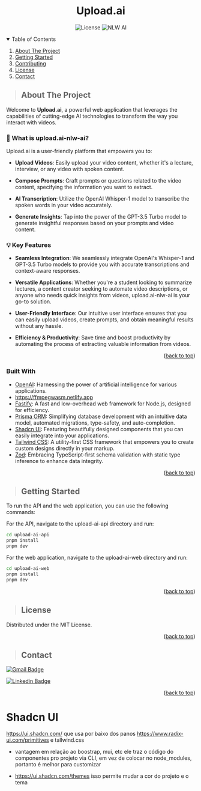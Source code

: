 <div id="top"></div>

<!-- PROJECT LOGO -->
<br />
<div align="center">

  <h1 align="center">Upload.ai</h1>

  <p align="center">
    <img alt="License" src="https://img.shields.io/static/v1?label=license&message=MIT&color=8257E5&labelColor=000000">
    <img src="https://img.shields.io/static/v1?label=NLW&message=AI&color=8257E5&labelColor=000000" alt="NLW AI" />
  </p>
</div>



<!-- TABLE OF CONTENTS -->
<details open>
  <summary>Table of Contents</summary>
  <ol>
    <li>
      <a href="#about-the-project">About The Project</a>
    </li>
    <li>
      <a href="#getting-started">Getting Started</a>
    </li>
    <li><a href="#contributing">Contributing</a></li>
    <li><a href="#license">License</a></li>
    <li><a href="#contact">Contact</a></li>
  </ol>
</details>



<!-- ABOUT THE PROJECT -->
> ## About The Project

Welcome to **Upload.ai**, a powerful web application that leverages the capabilities of cutting-edge AI technologies to transform the way you interact with videos.

### 🚀 What is upload.ai-nlw-ai?

Upload.ai is a user-friendly platform that empowers you to:

- **Upload Videos**: Easily upload your video content, whether it's a lecture, interview, or any video with spoken content.

- **Compose Prompts**: Craft prompts or questions related to the video content, specifying the information you want to extract.

- **AI Transcription**: Utilize the OpenAI Whisper-1 model to transcribe the spoken words in your video accurately.

- **Generate Insights**: Tap into the power of the GPT-3.5 Turbo model to generate insightful responses based on your prompts and video content.

### 💡 Key Features

- **Seamless Integration**: We seamlessly integrate OpenAI's Whisper-1 and GPT-3.5 Turbo models to provide you with accurate transcriptions and context-aware responses.

- **Versatile Applications**: Whether you're a student looking to summarize lectures, a content creator seeking to automate video descriptions, or anyone who needs quick insights from videos, upload.ai-nlw-ai is your go-to solution.

- **User-Friendly Interface**: Our intuitive user interface ensures that you can easily upload videos, create prompts, and obtain meaningful results without any hassle.

- **Efficiency & Productivity**: Save time and boost productivity by automating the process of extracting valuable information from videos.


<p align="right">(<a href="#top">back to top</a>)</p>



### Built With

- [OpenAI](https://openai.com/product): Harnessing the power of artificial intelligence for various applications.
- https://ffmpegwasm.netlify.app
- [Fastify](https://fastify.dev): A fast and low-overhead web framework for Node.js, designed for efficiency.
- [Prisma ORM](https://www.prisma.io): Simplifying database development with an intuitive data model, automated migrations, type-safety, and auto-completion.
- [Shadcn UI](https://ui.shadcn.com/): Featuring beautifully designed components that you can easily integrate into your applications.
- [Tailwind CSS](https://tailwindcss.com): A utility-first CSS framework that empowers you to create custom designs directly in your markup.
- [Zod](https://zod.dev): Embracing TypeScript-first schema validation with static type inference to enhance data integrity.


<p align="right">(<a href="#top">back to top</a>)</p>


<!-- GETTING STARTED -->
> ## Getting Started

To run the API and the web application, you can use the following commands:

For the API, navigate to the upload-ai-api directory and run:

```sh
cd upload-ai-api
pnpm install
pnpm dev
```

For the web application, navigate to the upload-ai-web directory and run:

```sh
cd upload-ai-web
pnpm install
pnpm dev
```

<p align="right">(<a href="#top">back to top</a>)</p>

<!-- LICENSE -->
> ## License

Distributed under the MIT License.
<p align="right">(<a href="#top">back to top</a>)</p>



<!-- CONTACT -->
> ## Contact

[![Gmail Badge](https://img.shields.io/badge/Gmail-D14836?style=for-the-badge&logo=gmail&logoColor=white)](https://mail.google.com/mail/?view=cm&fs=1&to=renan04lima@gmail.com&su=Contact)


[![Linkedin Badge](https://img.shields.io/badge/-LinkedIn-blue?style=flat-square&logo=Linkedin&logoColor=white&link=https://www.linkedin.com/in/dev-renan)](https://www.linkedin.com/in/dev-renan)

<p align="right">(<a href="#top">back to top</a>)</p>


# Shadcn UI

https://ui.shadcn.com/ que usa por baixo dos panos https://www.radix-ui.com/primitives e tallwind.css

- vantagem em relação ao boostrap, mui, etc ele traz o código do componentes pro projeto via CLI, em vez de colocar no node_modules, portanto é melhor para customizar

- https://ui.shadcn.com/themes isso permite mudar a cor do projeto e o tema 